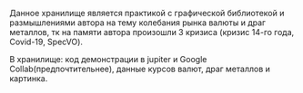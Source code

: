 Данное хранилище является практикой с графической библиотекой и размышлениями автора на тему колебания рынка валюты и драг металлов, тк на памяти автора произошли 3 кризиса (кризис 14-го года, Covid-19, SpecVO). 

В хранилище: код демонстрации в jupiter и Google Collab(предпочтительнее), данные курсов валют, драг металлов и картинка.
